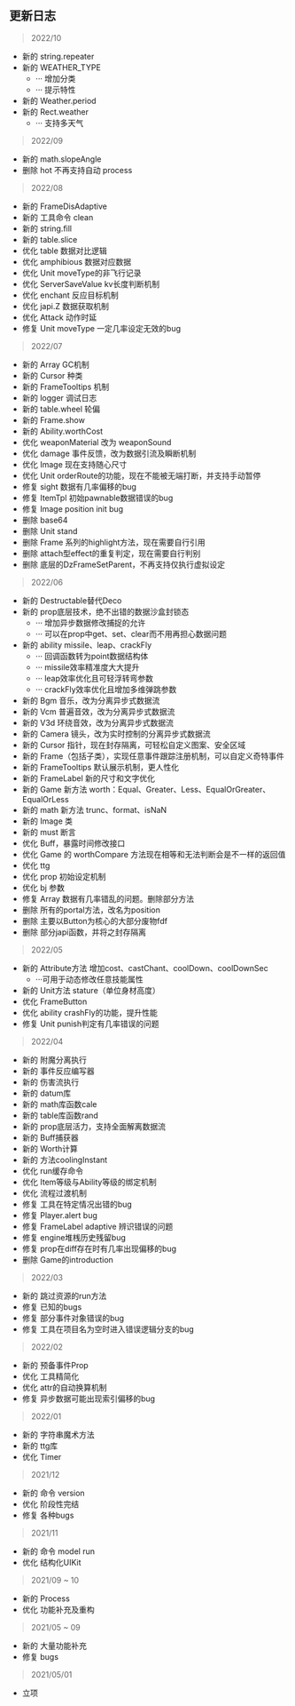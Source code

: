 ## 更新日志

> 2022/10

* 新的 string.repeater
* 新的 WEATHER_TYPE
    * ··· 增加分类
    * ··· 提示特性
* 新的 Weather.period
* 新的 Rect.weather
    * ··· 支持多天气

> 2022/09

* 新的 math.slopeAngle
* 删除 hot 不再支持自动 process

> 2022/08

* 新的 FrameDisAdaptive
* 新的 工具命令 clean
* 新的 string.fill
* 新的 table.slice
* 优化 table 数据对比逻辑
* 优化 amphibious 数据对应数据
* 优化 Unit moveType的非飞行记录
* 优化 ServerSaveValue kv长度判断机制
* 优化 enchant 反应目标机制
* 优化 japi.Z 数据获取机制
* 优化 Attack 动作时延
* 修复 Unit moveType 一定几率设定无效的bug

> 2022/07

* 新的 Array GC机制
* 新的 Cursor 种类
* 新的 FrameTooltips 机制
* 新的 logger 调试日志
* 新的 table.wheel 轮偏
* 新的 Frame.show
* 新的 Ability.worthCost
* 优化 weaponMaterial 改为 weaponSound
* 优化 damage 事件反馈，改为数据引流及瞬断机制
* 优化 Image 现在支持随心尺寸
* 优化 Unit orderRoute的功能，现在不能被无端打断，并支持手动暂停
* 修复 sight 数据有几率偏移的bug
* 修复 ItemTpl 初始pawnable数据错误的bug
* 修复 Image position init bug
* 删除 base64
* 删除 Unit stand
* 删除 Frame 系列的highlight方法，现在需要自行引用
* 删除 attach型effect的重复判定，现在需要自行判别
* 删除 底层的DzFrameSetParent，不再支持仅执行虚拟设定

> 2022/06

* 新的 Destructable替代Deco
* 新的 prop底层技术，绝不出错的数据沙盒封锁态
    * ··· 增加异步数据修改捕捉的允许
    * ··· 可以在prop中get、set、clear而不用再担心数据问题
* 新的 ability missile、leap、crackFly
    * ··· 回调函数转为point数据结构体
    * ··· missile效率精准度大大提升
    * ··· leap效率优化且可轻浮转弯参数
    * ··· crackFly效率优化且增加多维弹跳参数
* 新的 Bgm 音乐，改为分离异步式数据流
* 新的 Vcm 普遍音效，改为分离异步式数据流
* 新的 V3d 环绕音效，改为分离异步式数据流
* 新的 Camera 镜头，改为实时控制的分离异步式数据流
* 新的 Cursor 指针，现在封存隔离，可轻松自定义图案、安全区域
* 新的 Frame（包括子类），实现任意事件跟踪注册机制，可以自定义奇特事件
* 新的 FrameTooltips 默认展示机制，更人性化
* 新的 FrameLabel 新的尺寸和文字优化
* 新的 Game 新方法 worth：Equal、Greater、Less、EqualOrGreater、EqualOrLess
* 新的 math 新方法 trunc、format、isNaN
* 新的 Image 类
* 新的 must 断言
* 优化 Buff，暴露时间修改接口
* 优化 Game 的 worthCompare 方法现在相等和无法判断会是不一样的返回值
* 优化 ttg
* 优化 prop 初始设定机制
* 优化 bj 参数
* 修复 Array 数据有几率错乱的问题。删除部分方法
* 删除 所有的portal方法，改名为position
* 删除 主要以Button为核心的大部分废物fdf
* 删除 部分japi函数，并将之封存隔离

> 2022/05

* 新的 Attribute方法 增加cost、castChant、coolDown、coolDownSec
    * ···可用于动态修改任意技能属性
* 新的 Unit方法 stature（单位身材高度）
* 优化 FrameButton
* 优化 ability crashFly的功能，提升性能
* 修复 Unit punish判定有几率错误的问题

> 2022/04

* 新的 附魔分离执行
* 新的 事件反应编写器
* 新的 伤害流执行
* 新的 datum库
* 新的 math库函数cale
* 新的 table库函数rand
* 新的 prop底层活力，支持全面解离数据流
* 新的 Buff捕获器
* 新的 Worth计算
* 新的 方法coolingInstant
* 优化 run缓存命令
* 优化 Item等级与Ability等级的绑定机制
* 优化 流程过渡机制
* 修复 工具在特定情况出错的bug
* 修复 Player.alert bug
* 修复 FrameLabel adaptive 辨识错误的问题
* 修复 engine堆桟历史残留bug
* 修复 prop在diff存在时有几率出现偏移的bug
* 删除 Game的introduction

> 2022/03

* 新的 跳过资源的run方法
* 修复 已知的bugs
* 修复 部分事件对象错误的bug
* 修复 工具在项目名为空时进入错误逻辑分支的bug

> 2022/02

* 新的 预备事件Prop
* 优化 工具精简化
* 优化 attr的自动换算机制
* 修复 异步数据可能出现索引偏移的bug

> 2022/01

* 新的 字符串魔术方法
* 新的 ttg库
* 优化 Timer

> 2021/12

* 新的 命令 version
* 优化 阶段性完结
* 修复 各种bugs

> 2021/11

* 新的 命令 model run
* 优化 结构化UIKit

> 2021/09 ~ 10

* 新的 Process
* 优化 功能补充及重构

> 2021/05 ~ 09

* 新的 大量功能补充
* 修复 bugs

> 2021/05/01

* 立项
